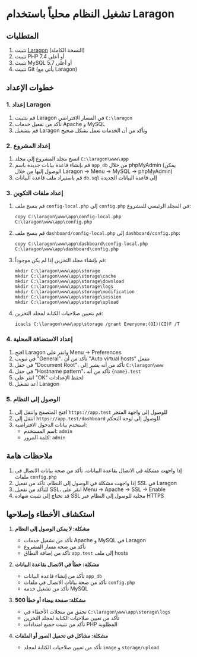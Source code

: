 # تشغيل النظام محلياً باستخدام Laragon

## المتطلبات

1. تثبيت [Laragon](https://laragon.org/download/) (النسخة الكاملة)
2. تثبيت PHP 7.4 أو أعلى
3. تثبيت MySQL 5.7 أو أعلى
4. تثبيت Git (يأتي مع Laragon)

## خطوات الإعداد

### 1. إعداد Laragon

1. قم بتثبيت Laragon في المسار الافتراضي `C:\laragon`
2. تأكد من تفعيل خدمات Apache و MySQL
3. قم بتشغيل Laragon وتأكد من أن الخدمات تعمل بشكل صحيح

### 2. إعداد المشروع

1. انسخ مجلد المشروع إلى مجلد `C:\laragon\www\app`
2. قم بإنشاء قاعدة بيانات جديدة باسم `app_db` من خلال phpMyAdmin (يمكن الوصول إليها من خلال Laragon -> Menu -> MySQL -> phpMyAdmin)
3. قم باستيراد ملف قاعدة البيانات `db.sql` إلى قاعدة البيانات الجديدة

### 3. إعداد ملفات التكوين

1. قم بنسخ ملف `config-local.php` إلى `config.php` في المجلد الرئيسي للمشروع:
   ```
   copy C:\laragon\www\app\config-local.php C:\laragon\www\app\config.php
   ```

2. قم بنسخ ملف `dashboard/config-local.php` إلى `dashboard/config.php`:
   ```
   copy C:\laragon\www\app\dashboard\config-local.php C:\laragon\www\app\dashboard\config.php
   ```

3. قم بإنشاء مجلد التخزين إذا لم يكن موجوداً:
   ```
   mkdir C:\laragon\www\app\storage
   mkdir C:\laragon\www\app\storage\cache
   mkdir C:\laragon\www\app\storage\download
   mkdir C:\laragon\www\app\storage\logs
   mkdir C:\laragon\www\app\storage\modification
   mkdir C:\laragon\www\app\storage\session
   mkdir C:\laragon\www\app\storage\upload
   ```

4. قم بتعيين صلاحيات الكتابة لمجلد التخزين:
   ```
   icacls C:\laragon\www\app\storage /grant Everyone:(OI)(CI)F /T
   ```

### 4. إعداد الاستضافة المحلية

1. افتح Laragon وانقر على Menu -> Preferences
2. في تبويب "General"، تأكد من أن "Auto virtual hosts" مفعل
3. في حقل "Document Root"، تأكد من أنه يشير إلى `C:\laragon\www`
4. في حقل "Hostname pattern"، تأكد من أنه `{name}.test`
5. انقر على "OK" لحفظ الإعدادات
6. أعد تشغيل Laragon

### 5. الوصول إلى النظام

1. افتح المتصفح وانتقل إلى `https://app.test` للوصول إلى واجهة المتجر
2. انتقل إلى `https://app.test/dashboard` للوصول إلى لوحة التحكم
3. استخدم بيانات الدخول الافتراضية:
   - اسم المستخدم: `admin`
   - كلمة المرور: `admin`

## ملاحظات هامة

1. إذا واجهت مشكلة في الاتصال بقاعدة البيانات، تأكد من صحة بيانات الاتصال في ملفات `config.php`
2. إذا واجهت مشكلة في الوصول إلى النظام، تأكد من تفعيل SSL في Laragon
3. للتأكد من تفعيل SSL، انقر على Menu -> Apache -> SSL -> Enable
4. قد تحتاج إلى تثبيت شهادة SSL محلية للوصول إلى النظام عبر HTTPS

## استكشاف الأخطاء وإصلاحها

1. **مشكلة: لا يمكن الوصول إلى النظام**
   - تأكد من تشغيل خدمات Apache و MySQL في Laragon
   - تأكد من صحة مسار المشروع
   - تأكد من إضافة النطاق `app.test` إلى ملف hosts

2. **مشكلة: خطأ في الاتصال بقاعدة البيانات**
   - تأكد من إنشاء قاعدة البيانات `app_db`
   - تأكد من صحة بيانات الاتصال في ملفات `config.php`
   - تأكد من تشغيل خدمة MySQL

3. **مشكلة: صفحة بيضاء أو خطأ 500**
   - تحقق من سجلات الأخطاء في `C:\laragon\www\app\storage\logs`
   - تأكد من تعيين صلاحيات الكتابة لمجلد التخزين
   - تأكد من تثبيت جميع امتدادات PHP المطلوبة

4. **مشكلة: مشاكل في تحميل الصور أو الملفات**
   - تأكد من تعيين صلاحيات الكتابة لمجلد `image` و `storage/upload`
